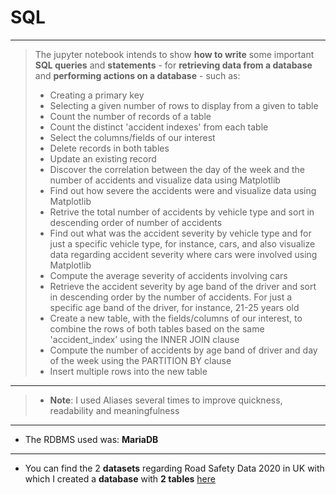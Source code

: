 # SQL
- - - 
> The jupyter notebook intends to show **how to write** some important **SQL queries** and **statements** - for **retrieving data from a database** and **performing actions on a database** - such as: 
> - Creating a primary key
> - Selecting a given number of rows to display from a given to table 
> - Count the number of records of a table
> - Count the distinct 'accident indexes' from each table
> - Select the columns/fields of our interest
> - Delete records in both tables
> - Update an existing record
> - Discover the correlation between the day of the week and the number of accidents and visualize data using Matplotlib
> - Find out how severe the accidents were and visualize data using Matplotlib
> - Retrive the total number of accidents by vehicle type and sort in descending order of number of accidents
> - Find out what was the accident severity by vehicle type and for just a specific vehicle type, for instance, cars, and also visualize data regarding accident severity where cars were involved using Matplotlib
> - Compute the average severity of accidents involving cars
> - Retrieve the accident severity by age band of the driver and sort in descending order by the number of accidents. For just a specific age band of the driver, for instance, 21-25 years old
> - Create a new table, with the fields/columns of our interest, to combine the rows of both tables based on the same 'accident_index' using the INNER JOIN clause
> - Compute the number of accidents by age band of driver and day of the week using the PARTITION BY clause
> - Insert multiple rows into the new table
- - - 
> - **Note**: I used Aliases several times to improve quickness, readability and meaningfulness
- - - 
- The RDBMS used was: **MariaDB**
- - - - 
- You can find the 2 **datasets** regarding Road Safety Data 2020 in UK with which I created a **database** with **2 tables** [here](https://data.gov.uk/dataset/cb7ae6f0-4be6-4935-9277-47e5ce24a11f/road-safety-data)
